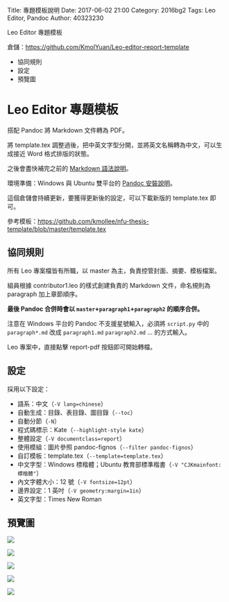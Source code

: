 Title: 專題模板說明
Date: 2017-06-02 21:00
Category: 2016bg2
Tags: Leo Editor, Pandoc
Author: 40323230

Leo Editor 專題模板

倉儲：<https://github.com/KmolYuan/Leo-editor-report-template>

+ 協同規則
+ 設定
+ 預覽圖

<!-- PELICAN_END_SUMMARY -->

Leo Editor 專題模板
===

搭配 Pandoc 將 Markdown 文件轉為 PDF。

將 template.tex 調整過後，把中英文字型分開，並將英文名稱轉為中文，可以生成接近 Word 格式排版的狀態。

之後會盡快補完之前的 [Markdown 語法說明]。

環境準備：Windows 與 Ubuntu 雙平台的 [Pandoc 安裝說明]。

這個倉儲會持續更新，要獲得更新後的設定，可以下載新版的 template.tex 即可。

參考模板：<https://github.com/kmollee/nfu-thesis-template/blob/master/template.tex>

協同規則
---

所有 Leo 專案檔皆有所職，以 master 為主，負責控管封面、摘要、模板檔案。

組員根據 contributor1.leo 的樣式創建負責的 Markdown 文件，命名規則為 paragraph 加上章節順序。

**最後 Pandoc 合併時會以 `master`+`paragraph1`+`paragraph2` 的順序合併。**

注意在 Windows 平台的 Pandoc 不支援星號輸入，必須將 `script.py` 中的 `paragraph*.md` 改成 `paragraph1.md` `paragraph2.md` ... 的方式輸入。

Leo 專案中，直接點擊 report-pdf 按鈕即可開始轉檔。

設定
---

採用以下設定：

* 語系：中文（`-V lang=chinese`）
* 自動生成：目錄、表目錄、圖目錄（`--toc`）
* 自動分節（`-N`）
* 程式碼標示：Kate（`--highlight-style kate`）
* 整體設定（`-V documentclass=report`）
* 使用模組：圖片參照 pandoc-fignos（`--filter pandoc-fignos`）
* 自訂模板：template.tex（`--template=template.tex`）
* 中文字型：Windows 標楷體；Ubuntu 教育部標準楷書（`-V "CJKmainfont:標楷體"`）
* 內文字體大小：12 號（`-V fontsize=12pt`）
* 邊界設定：1 英吋（`-V geometry:margin=1in`）
* 英文字型：Times New Roman

預覽圖
---

![](https://raw.githubusercontent.com/coursemdetw/project_site_files/gh-pages/files/2016spring/g2/Python_solvespace/0315_01.png)

![](https://raw.githubusercontent.com/coursemdetw/project_site_files/gh-pages/files/2016spring/g2/Python_solvespace/0315_02.png)

![](https://raw.githubusercontent.com/coursemdetw/project_site_files/gh-pages/files/2016spring/g2/Python_solvespace/0315_03.png)

![](https://raw.githubusercontent.com/coursemdetw/project_site_files/gh-pages/files/2016spring/g2/Python_solvespace/0315_04.png)

![](https://raw.githubusercontent.com/coursemdetw/project_site_files/gh-pages/files/2016spring/g2/Python_solvespace/0315_05.png)

[Pandoc 安裝說明]: http://project.mde.tw/blog/pandoc-markdown-zhuan-pdf-ge-shi.html
[Markdown 語法說明]: http://project.mde.tw/blog/pandoc-markdown-ji-ben-yu-fa-jie-shao.html